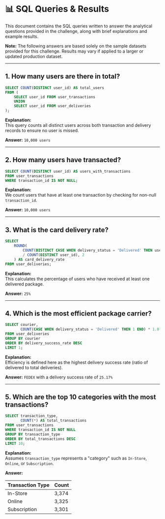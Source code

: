 
# 📊 SQL Queries & Results

This document contains the SQL queries written to answer the analytical questions provided in the challenge, along with brief explanations and example results.

**Note:** The following answers are based solely on the sample datasets provided for this challenge. Results may vary if applied to a larger or updated production dataset.

---

## 1. How many users are there in total?

```sql
SELECT COUNT(DISTINCT user_id) AS total_users
FROM (
    SELECT user_id FROM user_transactions
    UNION
    SELECT user_id FROM user_deliveries
);
```

**Explanation:**  
This query counts all distinct users across both transaction and delivery records to ensure no user is missed.

**Answer:** `10,000 users`

---

## 2. How many users have transacted?

```sql
SELECT COUNT(DISTINCT user_id) AS users_with_transactions
FROM user_transactions
WHERE transaction_id IS NOT NULL;
```

**Explanation:**  
We count users that have at least one transaction by checking for non-null `transaction_id`.

**Answer:** `10,000 users`

---

## 3. What is the card delivery rate?

```sql
SELECT
    ROUND(
        COUNT(DISTINCT CASE WHEN delivery_status = 'Delivered' THEN user_id END) * 1.0
        / COUNT(DISTINCT user_id), 2
    ) AS card_delivery_rate
FROM user_deliveries;
```

**Explanation:**  
This calculates the percentage of users who have received at least one delivered package.

**Answer:** `25%`

---

## 4. Which is the most efficient package carrier?

```sql
SELECT courier,
       COUNT(CASE WHEN delivery_status = 'Delivered' THEN 1 END) * 1.0 / COUNT(*) AS delivery_success_rate
FROM user_deliveries
GROUP BY courier
ORDER BY delivery_success_rate DESC
LIMIT 1;
```

**Explanation:**  
Efficiency is defined here as the highest delivery success rate (ratio of delivered to total deliveries).

**Answer:** `FEDEX` with a delivery success rate of `25.17%`

---

## 5. Which are the top 10 categories with the most transactions?

```sql
SELECT transaction_type,
       COUNT(*) AS total_transactions
FROM user_transactions
WHERE transaction_id IS NOT NULL
GROUP BY transaction_type
ORDER BY total_transactions DESC
LIMIT 10;
```

**Explanation:**  
Assumes `transaction_type` represents a "category" such as `In-Store`, `Online`, or `Subscription`.

**Answer:**

| Transaction Type | Count |
|------------------|--------|
| In-Store         | 3,374  |
| Online           | 3,325  |
| Subscription     | 3,301  |


